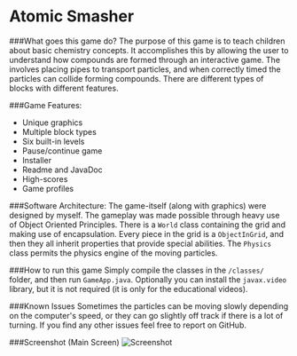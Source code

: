 # Atomic Smasher
###What goes this game do?
The purpose of this game is to teach children about basic chemistry concepts. It accomplishes this by allowing the user to understand how compounds are formed through an interactive game. The involves placing pipes to transport particles, and when correctly timed the particles can collide forming compounds. There are different types of blocks with different features.

###Game Features:
* Unique graphics
* Multiple block types
* Six built-in levels
* Pause/continue game
* Installer
* Readme and JavaDoc
* High-scores
* Game profiles

###Software Architecture:
The game-itself (along with graphics) were designed by myself. The gameplay was made possible through heavy use of Object Oriented Principles. There is a `World` class containing the grid and making use of encapsulation. Every piece in the grid is a `ObjectInGrid`, and then they all inherit properties that provide special abilities. The `Physics` class permits the physics engine of the moving particles.

###How to run this game
Simply compile the classes in the `/classes/` folder, and then run `GameApp.java`. Optionally you can install the `javax.video` library, but it is not required (it is only for the educational videos). 

###Known Issues
Sometimes the particles can be moving slowly depending on the computer's speed, or they can go slightly off track if there is a lot of turning. If you find any other issues feel free to report on GitHub.

###Screenshot (Main Screen)
![Screenshot](http://www.horatiulazu.ca/software/images/AtomicSmasherGameplay.png)
